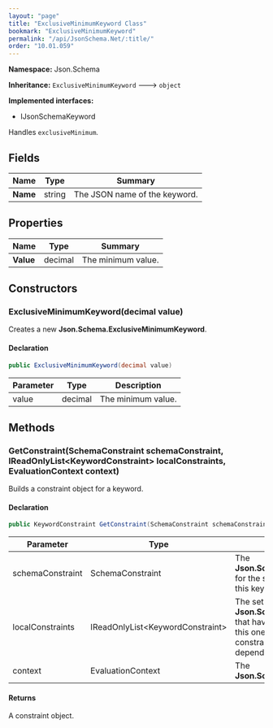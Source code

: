 ```yaml
---
layout: "page"
title: "ExclusiveMinimumKeyword Class"
bookmark: "ExclusiveMinimumKeyword"
permalink: "/api/JsonSchema.Net/:title/"
order: "10.01.059"
---
```

**Namespace:** Json.Schema

**Inheritance:**
`ExclusiveMinimumKeyword`
 🡒 
`object`

**Implemented interfaces:**

- IJsonSchemaKeyword

Handles `exclusiveMinimum`.

## Fields

| Name | Type | Summary |
|---|---|---|
| **Name** | string | The JSON name of the keyword. |

## Properties

| Name | Type | Summary |
|---|---|---|
| **Value** | decimal | The minimum value. |

## Constructors

### ExclusiveMinimumKeyword(decimal value)

Creates a new **Json.Schema.ExclusiveMinimumKeyword**.

#### Declaration

```c#
public ExclusiveMinimumKeyword(decimal value)
```

| Parameter | Type | Description |
|---|---|---|
| value | decimal | The minimum value. |


## Methods

### GetConstraint(SchemaConstraint schemaConstraint, IReadOnlyList\<KeywordConstraint\> localConstraints, EvaluationContext context)

Builds a constraint object for a keyword.

#### Declaration

```c#
public KeywordConstraint GetConstraint(SchemaConstraint schemaConstraint, IReadOnlyList<KeywordConstraint> localConstraints, EvaluationContext context)
```

| Parameter | Type | Description |
|---|---|---|
| schemaConstraint | SchemaConstraint | The **Json.Schema.SchemaConstraint** for the schema object that houses this keyword. |
| localConstraints | IReadOnlyList\<KeywordConstraint\> | The set of other **Json.Schema.KeywordConstraint**s that have been processed prior to this one. Will contain the constraints for keyword dependencies. |
| context | EvaluationContext | The **Json.Schema.EvaluationContext**. |


#### Returns

A constraint object.

